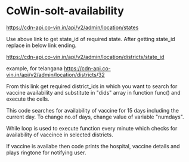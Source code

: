 # CoWin-solt-availability

https://cdn-api.co-vin.in/api/v2/admin/location/states

Use above link to get state_id of required state. After getting state_id replace in below link ending.

https://cdn-api.co-vin.in/api/v2/admin/location/districts/state_id

example, for telangana https://cdn-api.co-vin.in/api/v2/admin/location/districts/32

From this link get required district_ids in which you want to search for vaccine availability and substitute in "dids" array in function func() and execute the cells.

This code searches for availability of vaccine for 15 days including the current day. To change no.of days, change value of variable "numdays".

While loop is used to execute function every minute which checks for availability of vaccince in selected districts.

If vaccine is availabe then code prints the hospital, vaccine details and plays ringtone for notifying user.

